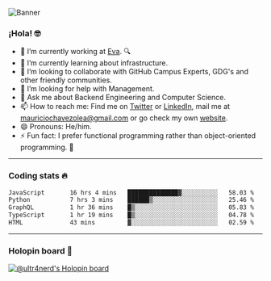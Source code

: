 ![Banner](banner.gif)

### ¡Hola! 🤓

- 🔭 I’m currently working at [Eva](https://evacenter.com/). 🔍
- 🌱 I’m currently learning about infrastructure.
- 👯 I’m looking to collaborate with GitHub Campus Experts, GDG's and other friendly communities.
- 🤔 I’m looking for help with Management.
- 💬 Ask me about Backend Engineering and Computer Science.
- 📫 How to reach me: Find me on [Twitter](https://twitter.com/ultr4nerd) or [LinkedIn](https://www.linkedin.com/in/ultr4nerd), mail me at [mauriciochavezolea@gmail.com](mailto:mauriciochavezolea@gmail.com) or go check my own [website](https://mauriciochavez.dev).
- 😄 Pronouns: He/him. 
- ⚡ Fun fact: I prefer functional programming rather than object-oriented programming. 🤭
---

### Coding stats 🔥

<!--START_SECTION:waka-->

```txt
JavaScript       16 hrs 4 mins   ██████████████▓░░░░░░░░░░   58.03 %
Python           7 hrs 3 mins    ██████▒░░░░░░░░░░░░░░░░░░   25.46 %
GraphQL          1 hr 36 mins    █▒░░░░░░░░░░░░░░░░░░░░░░░   05.83 %
TypeScript       1 hr 19 mins    █▒░░░░░░░░░░░░░░░░░░░░░░░   04.78 %
HTML             43 mins         ▓░░░░░░░░░░░░░░░░░░░░░░░░   02.59 %
```

<!--END_SECTION:waka-->

---

### Holopin board 🦖

[![@ultr4nerd's Holopin board](https://holopin.me/ultr4nerd)](https://holopin.io/@ultr4nerd)
